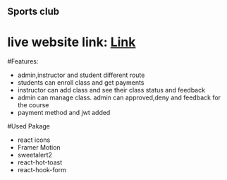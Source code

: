 ## Sports club
live website link: [Link](https://work-12-ad843.web.app/)
===================

#Features:
- admin,instructor and student different route
- students can enroll class and get payments 
- instructor can add class and see their class status and feedback
- admin can manage class. admin can approved,deny and feedback for the course 
- payment method and jwt added

#Used Pakage
- react icons
- Framer Motion
- sweetalert2
- react-hot-toast
- react-hook-form